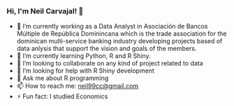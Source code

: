 ### Hi, I'm Neil Carvajal! 👋

- 🔭 I’m currently working as a Data Analyst in Asociación de Bancos Múltiple de República Dominincana which is the trade association for the dominican multi-service banking industry developing projects based of data anlysis that support the vision and goals of the members.
- 🌱 I’m currently learning Python, R and R Shiny.
- 👯 I’m looking to collaborate on any kind of project related to data
- 🤔 I’m looking for help with R Shiny development
- 💬 Ask me about R programming
- 📫 How to reach me: neil99cc@gmail.com
- ⚡ Fun fact: I studied Economics

